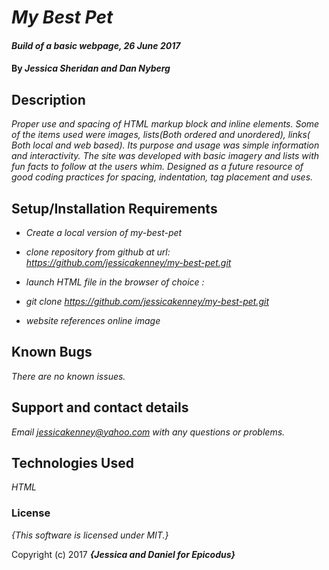 # _My Best Pet_

#### _Build of a basic webpage, 26 June 2017_

#### By _**Jessica Sheridan and Dan Nyberg**_

## Description

_Proper use and spacing of HTML markup block and inline elements. Some of the items used were images, lists(Both ordered and unordered), links( Both local and web based). Its purpose and usage was simple information and interactivity.  The site was developed with basic imagery and lists with fun facts to follow at the users whim. Designed as a future resource of good coding practices for spacing, indentation, tag placement and uses._

## Setup/Installation Requirements

* _Create a local version of my-best-pet_
* _clone repository from github at url: https://github.com/jessicakenney/my-best-pet.git_
* _launch HTML file in the browser of choice :_
* _git clone https://github.com/jessicakenney/my-best-pet.git_

* _website references online image_


## Known Bugs

_There are no known issues._

## Support and contact details

_Email jessicakenney@yahoo.com with any questions or problems._

## Technologies Used

_HTML_

### License

*{This software is licensed under MIT.}*

Copyright (c) 2017 **_{Jessica and Daniel for Epicodus}_**
